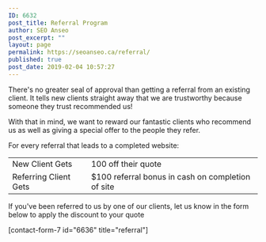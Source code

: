 ```yaml
---
ID: 6632
post_title: Referral Program
author: SEO Anseo
post_excerpt: ""
layout: page
permalink: https://seoanseo.ca/referral/
published: true
post_date: 2019-02-04 10:57:27
---
```

<p>There's no greater seal of approval than getting a referral from an existing client. It tells new clients straight away that we are trustworthy because someone they trust recommended us!</p>
<p>With that in mind, we want to reward our fantastic clients who recommend us as well as giving a special offer to the people they refer.</p>
<p>For every referral that leads to a completed website:</p>

<!-- wp:table -->
<table class="wp-block-table"><tbody><tr><td>New Client Gets</td><td><span class="currency_symbol"></span>100 off their quote</td></tr><tr><td>Referring Client Gets</td><td><span class="currency_symbol">$</span>100 referral bonus in cash on completion of site</td></tr></tbody></table>
<!-- /wp:table -->

<!-- wp:paragraph -->
<p>If you've been referred to us by one of our clients, let us know in the form below to apply the discount to your quote</p>
<!-- /wp:paragraph -->

<!-- wp:shortcode -->
[contact-form-7 id="6636" title="referral"]
<!-- /wp:shortcode -->